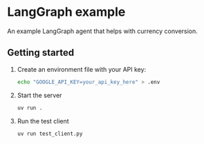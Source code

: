 # LangGraph example

An example LangGraph agent that helps with currency conversion.

## Getting started

1. Create an environment file with your API key:

   ```bash
   echo "GOOGLE_API_KEY=your_api_key_here" > .env
   ```

2. Start the server

   ```bash
   uv run .
   ```

3. Run the test client

   ```bash
   uv run test_client.py
   ```
